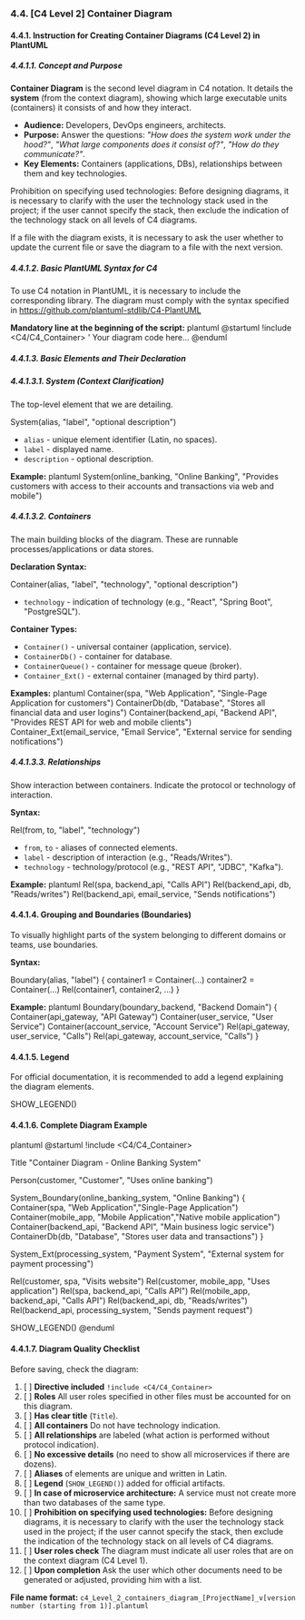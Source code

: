 ### 4.4. [C4 Level 2] Container Diagram
#### 4.4.1. Instruction for Creating Container Diagrams (C4 Level 2) in PlantUML

##### 4.4.1.1. Concept and Purpose
**Container Diagram** is the second level diagram in C4 notation. It details the **system** (from the context diagram), showing which large executable units (containers) it consists of and how they interact.

*   **Audience:** Developers, DevOps engineers, architects.
*   **Purpose:** Answer the questions: *"How does the system work under the hood?"*, *"What large components does it consist of?"*, *"How do they communicate?"*.
*   **Key Elements:** Containers (applications, DBs), relationships between them and key technologies.

Prohibition on specifying used technologies: Before designing diagrams, it is necessary to clarify with the user the technology stack used in the project; if the user cannot specify the stack, then exclude the indication of the technology stack on all levels of C4 diagrams.

If a file with the diagram exists, it is necessary to ask the user whether to update the current file or save the diagram to a file with the next version.
##### 4.4.1.2. Basic PlantUML Syntax for C4

To use C4 notation in PlantUML, it is necessary to include the corresponding library.
The diagram must comply with the syntax specified in https://github.com/plantuml-stdlib/C4-PlantUML

**Mandatory line at the beginning of the script:**
plantuml
@startuml
!include <C4/C4_Container>
' Your diagram code here...
@enduml


##### 4.4.1.3. Basic Elements and Their Declaration

##### 4.4.1.3.1. System (Context Clarification)
The top-level element that we are detailing.


System(alias, "label", "optional description")

*   `alias` - unique element identifier (Latin, no spaces).
*   `label` - displayed name.
*   `description` - optional description.

**Example:**
plantuml
System(online_banking, "Online Banking", "Provides customers with access to their accounts and transactions via web and mobile")


##### 4.4.1.3.2. Containers
The main building blocks of the diagram. These are runnable processes/applications or data stores.

**Declaration Syntax:**

Container(alias, "label", "technology", "optional description")

*   `technology` - indication of technology (e.g., "React", "Spring Boot", "PostgreSQL").

**Container Types:**
*   `Container()` - universal container (application, service).
*   `ContainerDb()` - container for database.
*   `ContainerQueue()` - container for message queue (broker).
*   `Container_Ext()` - external container (managed by third party).

**Examples:**
plantuml
Container(spa, "Web Application", "Single-Page Application for customers")
ContainerDb(db, "Database", "Stores all financial data and user logins")
Container(backend_api, "Backend API", "Provides REST API for web and mobile clients")
Container_Ext(email_service, "Email Service", "External service for sending notifications")


##### 4.4.1.3.3. Relationships
Show interaction between containers. Indicate the protocol or technology of interaction.

**Syntax:**

Rel(from, to, "label", "technology")

*   `from`, `to` - aliases of connected elements.
*   `label` - description of interaction (e.g., "Reads/Writes").
*   `technology` - technology/protocol (e.g., "REST API", "JDBC", "Kafka").

**Example:**
plantuml
Rel(spa, backend_api, "Calls API")
Rel(backend_api, db, "Reads/writes")
Rel(backend_api, email_service, "Sends notifications")


#### 4.4.1.4. Grouping and Boundaries (Boundaries)
To visually highlight parts of the system belonging to different domains or teams, use boundaries.

**Syntax:**

Boundary(alias, "label") {
    container1 = Container(...)
    container2 = Container(...)
    Rel(container1, container2, ...)
}


**Example:**
plantuml
Boundary(boundary_backend, "Backend Domain") {
    Container(api_gateway, "API Gateway")
    Container(user_service, "User Service")
    Container(account_service, "Account Service")
    Rel(api_gateway, user_service, "Calls")
    Rel(api_gateway, account_service, "Calls")
}


#### 4.4.1.5. Legend
For official documentation, it is recommended to add a legend explaining the diagram elements.


SHOW_LEGEND()


#### 4.4.1.6. Complete Diagram Example

plantuml
@startuml
!include <C4/C4_Container>

Title "Container Diagram - Online Banking System"

Person(customer, "Customer", "Uses online banking")

System_Boundary(online_banking_system, "Online Banking") {
    Container(spa, "Web Application","Single-Page Application")
    Container(mobile_app, "Mobile Application","Native mobile application")
    Container(backend_api, "Backend API", "Main business logic service")
    ContainerDb(db, "Database",  "Stores user data and transactions")
}

System_Ext(processing_system, "Payment System", "External system for payment processing")

Rel(customer, spa, "Visits website")
Rel(customer, mobile_app, "Uses application")
Rel(spa, backend_api, "Calls API")
Rel(mobile_app, backend_api, "Calls API")
Rel(backend_api, db, "Reads/writes")
Rel(backend_api, processing_system, "Sends payment request")

SHOW_LEGEND()
@enduml


#### 4.4.1.7. Diagram Quality Checklist
Before saving, check the diagram:
1.  [ ] **Directive included** `!include <C4/C4_Container>`
2.  [ ] **Roles** All user roles specified in other files must be accounted for on this diagram.
3.  [ ] **Has clear title** (`Title`).
4.  [ ] **All containers** Do not have technology indication.
5.  [ ] **All relationships** are labeled (what action is performed without protocol indication).
6.  [ ] **No excessive details** (no need to show all microservices if there are dozens).
7.  [ ] **Aliases** of elements are unique and written in Latin.
8.  [ ] **Legend** (`SHOW_LEGEND()`) added for official artifacts.
9.  [ ] **In case of microservice architecture:** A service must not create more than two databases of the same type.
10. [ ] **Prohibition on specifying used technologies:** Before designing diagrams, it is necessary to clarify with the user the technology stack used in the project; if the user cannot specify the stack, then exclude the indication of the technology stack on all levels of C4 diagrams.
11. [ ] **User roles check** The diagram must indicate all user roles that are on the context diagram (C4 Level 1).
12. [ ] **Upon completion** Ask the user which other documents need to be generated or adjusted, providing him with a list.

**File name format:** `c4_Level_2_containers_diagram_[ProjectName]_v[version number (starting from 1)].plantuml`

